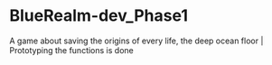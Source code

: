 # BlueRealm-dev_Phase1
 A game about saving the origins of  every life, the deep ocean floor | Prototyping the functions is done
